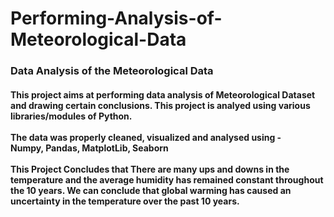 # Performing-Analysis-of-Meteorological-Data
<h3><b>Data Analysis of the Meteorological Data</b></h3>
<h4> This project aims at performing data analysis of Meteorological Dataset and drawing certain conclusions. This project is analyed using various libraries/modules of Python.
<br><br>
The data was properly cleaned, visualized and analysed using -
<br> Numpy, Pandas, MatplotLib, Seaborn
<br><br>
This Project Concludes that There are many ups and downs in the temperature and the average humidity has remained constant throughout the 10 years.
We can conclude that global warming has caused an uncertainty in the temperature over the past 10 years. 



</h4>
